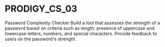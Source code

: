 # PRODIGY_CS_03
Password Complexity Checker Build a tool that assesses the strength of a password based on criteria such as length, presence of uppercase and lowercase letters, numbers, and special characters. Provide feedback to users on the password's strength.
